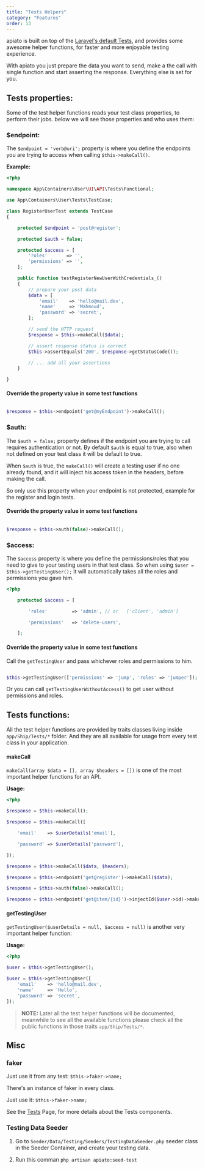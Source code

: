 ```yaml
---
title: "Tests Helpers"
category: "Features"
order: 13
---
```


apiato is built on top of the [Laravel's default Tests](https://laravel.com/docs/5.4/http-tests), and provides some 
awesome helper functions, for faster and more enjoyable testing experience.

With apiato you just prepare the data you want to send, make a the call with single function and start asserting the 
response. Everything else is set for you.


## Tests properties:

Some of the test helper functions reads your test class properties, to perform their jobs. below we will see those 
properties and who uses them:

### **$endpoint**:

The `$endpoint = 'verb@uri';` property is where you define the endpoints you are trying to access when calling 
`$this->makeCall()`.

**Example:** 

```php
<?php

namespace App\Containers\User\UI\API\Tests\Functional;

use App\Containers\User\Tests\TestCase;

class RegisterUserTest extends TestCase
{

    protected $endpoint = 'post@register';

    protected $auth = false;

    protected $access = [
        'roles'       => '',
        'permissions' => '',
    ];

    public function testRegisterNewUserWithCredentials_()
    {
        // prepare your post data
        $data = [
            'email'    => 'hello@mail.dev',
            'name'     => 'Mahmoud',
            'password' => 'secret',
        ];

        // send the HTTP request
        $response = $this->makeCall($data);

        // assert response status is correct
        $this->assertEquals('200', $response->getStatusCode());

        // ... add all your assertions
    }

} 
```


#### Override the property value in some test functions

```php

$response = $this->endpoint('get@myEndpoint')->makeCall();

```

### **$auth**:

The `$auth = false;` property defines if the endpoint you are trying to call requires authentication or not. By default 
`$auth` is equal to true, also when not defined on your test class it will be default to true. 

When `$auth` is true, the `makeCall()` will create a testing user if no one already found, and it will inject his 
access token in the headers, before making the call.

So only use this property when your endpoint is not protected, example for the register and login tests.

#### Override the property value in some test functions

```php

$response = $this->auth(false)->makeCall();

```

### **$access**:

The `$access` property is where you define the permissions/roles that you need to give to your testing users in that 
test class. So when using `$user = $this->getTestingUser();` it will automatically takes all the roles and permissions 
you gave him.

```php
<?php

    protected $access = [

        'roles'         => 'admin', // or   ['client', 'admin']

        'permissions'   => 'delete-users',

    ];

```

#### Override the property value in some test functions

Call the `getTestingUser` and pass whichever roles and permissions to him.

```php

$this->getTestingUser(['permissions' => 'jump', 'roles' => 'jumper']);

```

Or you can call `getTestingUserWithoutAccess()` to get user without permissions and roles.

## Tests functions:

All the test helper functions are provided by traits classes living inside `app/Ship/Tests/*` folder. And they are all 
available for usage from every test class in your application.

#### makeCall

`makeCall(array $data = [], array $headers = [])` is one of the most important helper functions for an API.

**Usage:**

```php
<?php

$response = $this->makeCall();

$response = $this->makeCall([

    'email'    => $userDetails['email'],

    'password' => $userDetails['password'],

]);

$response = $this->makeCall($data, $headers);

$response = $this->endpoint('get@register')->makeCall($data);

$response = $this->auth(false)->makeCall();

$response = $this->endpoint('get@item/{id}')->injectId($user->id)->makeCall();

```

#### getTestingUser

`getTestingUser($userDetails = null, $access = null)` is another very important helper function:

**Usage:**

```php
<?php

$user = $this->getTestingUser();

$user = $this->getTestingUser([
    'email'    => 'hello@mail.dev',
    'name'     => 'Hello',
    'password' => 'secret',
]);

```

> **NOTE:** Later all the test helper functions will be documented, meanwhile to see all the available functions please 
check all the public functions in those traits `app/Ship/Tests/*`.

## Misc

### faker

Just use it from any test: `$this->faker->name;`

There's an instance of faker in every class.

Just use it: `$this->faker->name;`

See the [Tests](http://apiato.io/D.components/tests/) Page, for more details about the Tests components.



### Testing Data Seeder

1. Go to `Seeder/Data/Testing/Seeders/TestingDataSeeder.php` seeder class in the Seeder Container, and create your 
testing data.

2. Run this comman `php artisan apiato:seed-test`

